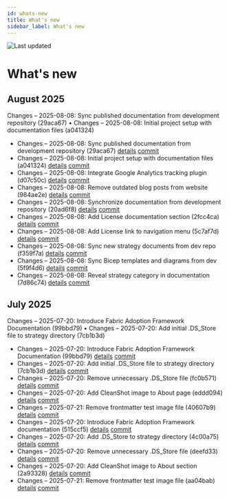 ```yaml
---
id: whats-new
title: What's new
sidebar_label: What's new
---
```


![Last updated](https://img.shields.io/badge/last%20updated-"2025--08--09-brightgreen)

# What's new

## August 2025
Changes – 2025-08-08: Sync published documentation from development repository (29aca67) • Changes – 2025-08-08: Initial project setup with documentation files (a041324)

- Changes – 2025-08-08: Sync published documentation from development repository (29aca67) [details](/docs/about/changes/2025-08-08-29aca670872315962827412318cbc8e797896e58.md) [commit](https://github.com/TheTrustedAdvisor/FabricAdoptionFramework/commit/29aca670872315962827412318cbc8e797896e58)
- Changes – 2025-08-08: Initial project setup with documentation files (a041324) [details](/docs/about/changes/2025-08-08-a041324520013fc070f5eaa6640321fba0be44a7.md) [commit](https://github.com/TheTrustedAdvisor/FabricAdoptionFramework/commit/a041324520013fc070f5eaa6640321fba0be44a7)
- Changes – 2025-08-08: Integrate Google Analytics tracking plugin (d07c50c) [details](/docs/about/changes/2025-08-08-d07c50c98794172ea1d7e16ae28daa130f5ffa29.md) [commit](https://github.com/TheTrustedAdvisor/FabricAdoptionFramework/commit/d07c50c98794172ea1d7e16ae28daa130f5ffa29)
- Changes – 2025-08-08: Remove outdated blog posts from website (984ae2e) [details](/docs/about/changes/2025-08-08-984ae2e307b514d0147504cb21f6438006e7d682.md) [commit](https://github.com/TheTrustedAdvisor/FabricAdoptionFramework/commit/984ae2e307b514d0147504cb21f6438006e7d682)
- Changes – 2025-08-08: Synchronize documentation from development repository (20ad6f8) [details](/docs/about/changes/2025-08-08-20ad6f8e9e3390d7f7b7f8b3419af046bbffa507.md) [commit](https://github.com/TheTrustedAdvisor/FabricAdoptionFramework/commit/20ad6f8e9e3390d7f7b7f8b3419af046bbffa507)
- Changes – 2025-08-08: Add License documentation section (2fcc4ca) [details](/docs/about/changes/2025-08-08-2fcc4ca958e093e082d40a93ab14ba804b31822d.md) [commit](https://github.com/TheTrustedAdvisor/FabricAdoptionFramework/commit/2fcc4ca958e093e082d40a93ab14ba804b31822d)
- Changes – 2025-08-08: Add License link to navigation menu (5c7af7d) [details](/docs/about/changes/2025-08-08-5c7af7d42f049ba974347b811dbea587eedf7a00.md) [commit](https://github.com/TheTrustedAdvisor/FabricAdoptionFramework/commit/5c7af7d42f049ba974347b811dbea587eedf7a00)
- Changes – 2025-08-08: Sync new strategy documents from dev repo (f359f7a) [details](/docs/about/changes/2025-08-08-f359f7af9238c768ef15da3bd9b4a18af45e0d78.md) [commit](https://github.com/TheTrustedAdvisor/FabricAdoptionFramework/commit/f359f7af9238c768ef15da3bd9b4a18af45e0d78)
- Changes – 2025-08-08: Sync Bicep templates and diagrams from dev (5f9f4d6) [details](/docs/about/changes/2025-08-08-5f9f4d65bb4ddd8c43da221f0b21caa030947cc1.md) [commit](https://github.com/TheTrustedAdvisor/FabricAdoptionFramework/commit/5f9f4d65bb4ddd8c43da221f0b21caa030947cc1)
- Changes – 2025-08-08: Reveal strategy category in documentation (7d86c74) [details](/docs/about/changes/2025-08-08-7d86c741c0df7564954cd2fd203e9fcb7d50b956.md) [commit](https://github.com/TheTrustedAdvisor/FabricAdoptionFramework/commit/7d86c741c0df7564954cd2fd203e9fcb7d50b956)

## July 2025
Changes – 2025-07-20: Introduce Fabric Adoption Framework Documentation (99bbd79) • Changes – 2025-07-20: Add initial .DS_Store file to strategy directory (7cb1b3d)

- Changes – 2025-07-20: Introduce Fabric Adoption Framework Documentation (99bbd79) [details](/docs/about/changes/2025-07-20-99bbd7955c423e1670f1e1e9f3b50a9a79f6860f.md) [commit](https://github.com/TheTrustedAdvisor/FabricAdoptionFramework/commit/99bbd7955c423e1670f1e1e9f3b50a9a79f6860f)
- Changes – 2025-07-20: Add initial .DS_Store file to strategy directory (7cb1b3d) [details](/docs/about/changes/2025-07-20-7cb1b3d537017b25c2ac7f189059520a66903cbd.md) [commit](https://github.com/TheTrustedAdvisor/FabricAdoptionFramework/commit/7cb1b3d537017b25c2ac7f189059520a66903cbd)
- Changes – 2025-07-20: Remove unnecessary .DS_Store file (fc0b571) [details](/docs/about/changes/2025-07-20-fc0b571dd3024118e618eb52dcdf913c159928d5.md) [commit](https://github.com/TheTrustedAdvisor/FabricAdoptionFramework/commit/fc0b571dd3024118e618eb52dcdf913c159928d5)
- Changes – 2025-07-20: Add CleanShot image to About page (eddd094) [details](/docs/about/changes/2025-07-20-eddd0949c711e7773c95ea8645f33219fc8e68f8.md) [commit](https://github.com/TheTrustedAdvisor/FabricAdoptionFramework/commit/eddd0949c711e7773c95ea8645f33219fc8e68f8)
- Changes – 2025-07-21: Remove frontmatter test image file (40607b9) [details](/docs/about/changes/2025-07-21-40607b9de60ecbe805de9237f489bdcac3dfca6e.md) [commit](https://github.com/TheTrustedAdvisor/FabricAdoptionFramework/commit/40607b9de60ecbe805de9237f489bdcac3dfca6e)
- Changes – 2025-07-20: Introduce Fabric Adoption Framework documentation (515ccf5) [details](/docs/about/changes/2025-07-20-515ccf515519e7ca70c93c460dbc92a4c0f0f13c.md) [commit](https://github.com/TheTrustedAdvisor/FabricAdoptionFramework/commit/515ccf515519e7ca70c93c460dbc92a4c0f0f13c)
- Changes – 2025-07-20: Add .DS_Store to strategy directory (4c00a75) [details](/docs/about/changes/2025-07-20-4c00a7565b68830eb2752b72d106795d18c8fa9f.md) [commit](https://github.com/TheTrustedAdvisor/FabricAdoptionFramework/commit/4c00a7565b68830eb2752b72d106795d18c8fa9f)
- Changes – 2025-07-20: Remove unnecessary .DS_Store file (deefd33) [details](/docs/about/changes/2025-07-20-deefd333c340aa513453c036793e0b01ca3a3f04.md) [commit](https://github.com/TheTrustedAdvisor/FabricAdoptionFramework/commit/deefd333c340aa513453c036793e0b01ca3a3f04)
- Changes – 2025-07-20: Add CleanShot image to About section (2a93328) [details](/docs/about/changes/2025-07-20-2a933283b21f46564224ce6736473eb0908e8935.md) [commit](https://github.com/TheTrustedAdvisor/FabricAdoptionFramework/commit/2a933283b21f46564224ce6736473eb0908e8935)
- Changes – 2025-07-21: Remove frontmatter test image file (aa04bab) [details](/docs/about/changes/2025-07-21-aa04babc53b413f731b6c0e58a55ad622b42be02.md) [commit](https://github.com/TheTrustedAdvisor/FabricAdoptionFramework/commit/aa04babc53b413f731b6c0e58a55ad622b42be02)
